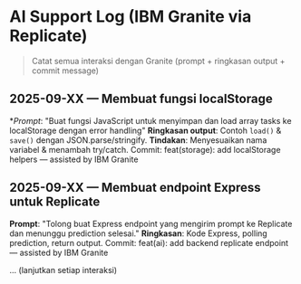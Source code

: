 # AI Support Log (IBM Granite via Replicate)

> Catat semua interaksi dengan Granite (prompt + ringkasan output + commit message)

## 2025-09-XX — Membuat fungsi localStorage
**Prompt*: "Buat fungsi JavaScript untuk menyimpan dan load array tasks ke localStorage dengan error handling"
**Ringkasan output**: Contoh `load()` & `save()` dengan JSON.parse/stringify.
**Tindakan**: Menyesuaikan nama variabel & menambah try/catch. Commit: feat(storage): add localStorage helpers — assisted by IBM Granite

## 2025-09-XX — Membuat endpoint Express untuk Replicate
**Prompt**: "Tolong buat Express endpoint yang mengirim prompt ke Replicate dan menunggu prediction selesai."
**Ringkasan**: Kode Express, polling prediction, return output. Commit: feat(ai): add backend replicate endpoint — assisted by IBM Granite

... (lanjutkan setiap interaksi)
